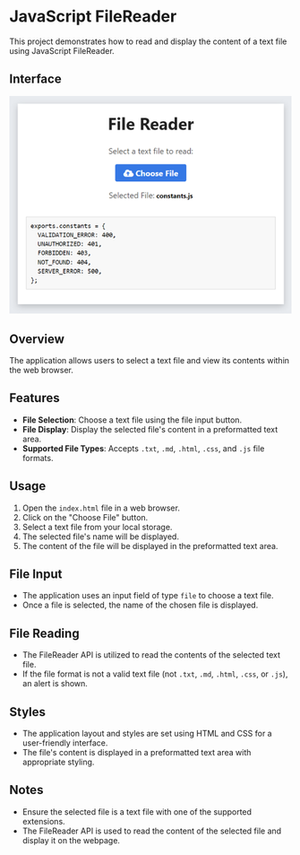 # JavaScript FileReader

This project demonstrates how to read and display the content of a text file using JavaScript FileReader.

## Interface
![image](ui.png)

## Overview

The application allows users to select a text file and view its contents within the web browser.

## Features

- **File Selection**: Choose a text file using the file input button.
- **File Display**: Display the selected file's content in a preformatted text area.
- **Supported File Types**: Accepts `.txt`, `.md`, `.html`, `.css`, and `.js` file formats.

## Usage

1. Open the `index.html` file in a web browser.
2. Click on the "Choose File" button.
3. Select a text file from your local storage.
4. The selected file's name will be displayed.
5. The content of the file will be displayed in the preformatted text area.

## File Input

- The application uses an input field of type `file` to choose a text file.
- Once a file is selected, the name of the chosen file is displayed.

## File Reading

- The FileReader API is utilized to read the contents of the selected text file.
- If the file format is not a valid text file (not `.txt`, `.md`, `.html`, `.css`, or `.js`), an alert is shown.

## Styles

- The application layout and styles are set using HTML and CSS for a user-friendly interface.
- The file's content is displayed in a preformatted text area with appropriate styling.

## Notes

- Ensure the selected file is a text file with one of the supported extensions.
- The FileReader API is used to read the content of the selected file and display it on the webpage.

